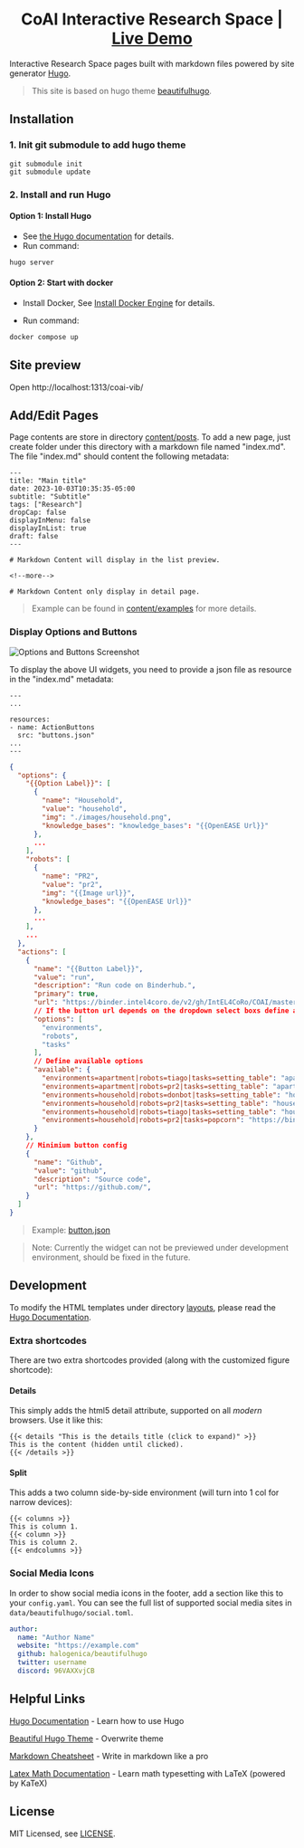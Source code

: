 <h1 align=center>CoAI Interactive Research Space | <a href="https://intel4coro.github.io/coai-vib/" rel="nofollow">Live Demo</a></h1>

Interactive Research Space pages built with markdown files powered by site generator [Hugo](https://gohugo.io/).
> This site is based on hugo theme [beautifulhugo](https://github.com/halogenica/beautifulhugo).

## Installation

### 1. Init git submodule to add hugo theme

    git submodule init
    git submodule update 

### 2. Install and run Hugo

#### Option 1: Install Hugo

* See [the Hugo documentation](https://gohugo.io/installation/) for details.
* Run command:

```bash
hugo server
```

#### Option 2: Start with docker

* Install Docker, See [Install Docker Engine](https://docs.docker.com/engine/install/) for details.

* Run command:

```bash
docker compose up
```

## Site preview

Open http://localhost:1313/coai-vib/

## Add/Edit Pages

Page contents are store in directory [content/posts](content/posts). To add a new page, just create folder under this directory with a markdown file named "index.md". The file "index.md" should content the following metadata:

```
---
title: "Main title"
date: 2023-10-03T10:35:35-05:00
subtitle: "Subtitle"
tags: ["Research"]
dropCap: false
displayInMenu: false
displayInList: true
draft: false
---

# Markdown Content will display in the list preview.

<!--more-->

# Markdown Content only display in detail page.
```

> Example can be found in [content/examples](content/examples) for more details.

### Display Options and Buttons

![Options and Buttons Screenshot](static/img/widget.png)

To display the above UI widgets, you need to provide a json file as resource in the "index.md" metadata:

```
---
...

resources:
- name: ActionButtons
  src: "buttons.json"
...
---
```

```json
{
  "options": {
    "{{Option Label}}": [
      {
        "name": "Household",
        "value": "household",
        "img": "./images/household.png",
        "knowledge_bases": "knowledge_bases": "{{OpenEASE Url}}"
      },
      ...
    ],
    "robots": [
      {
        "name": "PR2",
        "value": "pr2",
        "img": "{{Image url}}",
        "knowledge_bases": "{{OpenEASE Url}}"
      },
      ...
    ],
    ...
  },
  "actions": [
    {
      "name": "{{Button Label}}",
      "value": "run",
      "description": "Run code on Binderhub.",
      "primary": true,
      "url": "https://binder.intel4coro.de/v2/gh/IntEL4CoRo/COAI/master?urlpath=lab%2Ftree%2Fnotebooks%2F",
      // If the button url depends on the dropdown select boxs define above
      "options": [
        "environments",
        "robots",
        "tasks"
      ],
      // Define available options
      "available": {
        "environments=apartment|robots=tiago|tasks=setting_table": "apartment_tiago.ipynb",
        "environments=apartment|robots=pr2|tasks=setting_table": "apartment_pr2.ipynb",
        "environments=household|robots=donbot|tasks=setting_table": "household_donbot_setting_table.ipynb",
        "environments=household|robots=pr2|tasks=setting_table": "household_pr2_setting_table.ipynb",
        "environments=household|robots=tiago|tasks=setting_table": "household_tiago_setting_table.ipynb",
        "environments=household|robots=pr2|tasks=popcorn": "https://binder.intel4coro.de/v2/gh/IntEL4CoRo/cram_teaching/legacy?urlpath=lab%2Ftree%2Flectures%2Fdemos%2Fpopcorn.ipynb"
      }
    },
    // Minimium button config
    {
      "name": "Github",
      "value": "github",
      "description": "Source code",
      "url": "https://github.com/",
    }
  ]
}
```

> Example: [button.json](content/posts/Researcher's%20workbench%20for%20Household%20Robotics/buttons.json)

> Note: Currently the widget can not be previewed under development environment, should be fixed in the future.

## Development

To modify the HTML templates under directory [layouts](layouts), please read the [Hugo Documentation](https://gohugo.io/documentation/).

### Extra shortcodes

There are two extra shortcodes provided (along with the customized figure shortcode):

#### Details

This simply adds the html5 detail attribute, supported on all *modern* browsers. Use it like this:

```
{{< details "This is the details title (click to expand)" >}}
This is the content (hidden until clicked).
{{< /details >}}
```

#### Split

This adds a two column side-by-side environment (will turn into 1 col for narrow devices):

```
{{< columns >}}
This is column 1.
{{< column >}}
This is column 2.
{{< endcolumns >}}
```

### Social Media Icons

In order to show social media icons in the footer, add a section like this to your `config.yaml`.  You can see the full list of supported social media sites in `data/beautifulhugo/social.toml`.

```yaml
author: 
  name: "Author Name"
  website: "https://example.com"
  github: halogenica/beautifulhugo
  twitter: username
  discord: 96VAXXvjCB
```

## Helpful Links

[Hugo Documentation](https://gohugo.io/documentation/) - Learn how to use Hugo

[Beautiful Hugo Theme](https://github.com/halogenica/beautifulhugo) - Overwrite theme

[Markdown Cheatsheet](https://github.com/adam-p/markdown-here/wiki/Markdown-Cheatsheet) - Write in markdown like a pro

[Latex Math Documentation](https://en.wikibooks.org/wiki/LaTeX/Mathematics) - Learn math typesetting with LaTeX (powered by KaTeX)

## License

MIT Licensed, see [LICENSE](https://github.com/halogenica/Hugo-BeautifulHugo/blob/master/LICENSE).
